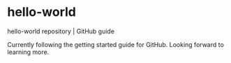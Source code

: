 # hello-world
hello-world repository | GitHub guide

Currently following the getting started guide for GitHub. Looking forward to learning more.
